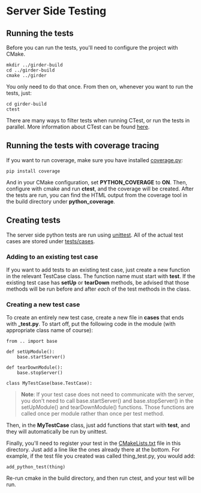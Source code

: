 # Server Side Testing

## Running the tests

Before you can run the tests, you'll need to configure the project with CMake.

    mkdir ../girder-build
    cd ../girder-build
    cmake ../girder

You only need to do that once. From then on, whenever you want to run the tests, just:

    cd girder-build
    ctest

There are many ways to filter tests when running CTest, or run the tests in parallel. More
information about CTest can be found [here](http://www.cmake.org/cmake/help/v2.8.8/ctest.html).

## Running the tests with coverage tracing

If you want to run coverage, make sure you have installed
[coverage.py](http://nedbatchelder.com/code/coverage/):

    pip install coverage

And in your CMake configuration, set **PYTHON_COVERAGE** to **ON**. Then, configure
with cmake and run **ctest**, and the coverage will be created. After the tests are run, you
can find the HTML output from the coverage tool in the build directory under **python_coverage**.

## Creating tests

The server side python tests are run using [unittest](http://docs.python.org/2/library/unittest.html).
All of the actual test cases are stored under [tests/cases](cases).

### Adding to an existing test case

If you want to add tests to an existing test case, just create a new function in the relevant
TestCase class. The function name must start with **test**. If the existing test case has **setUp**
or **tearDown** methods, be advised that those methods will be run before and after *each* of
the test methods in the class.

### Creating a new test case

To create an entirely new test case, create a new file in **cases** that ends with **_test.py**.
To start off, put the following code in the module (with appropriate class name of course):

    from .. import base

    def setUpModule():
        base.startServer()

    def tearDownModule():
        base.stopServer()

    class MyTestCase(base.TestCase):

> **Note**: If your test case does not need to communicate with the server, you don't need to
> call base.startServer() and base.stopServer() in the setUpModule() and tearDownModule()
> functions. Those functions are called once per module rather than once per test method.

Then, in the **MyTestCase** class, just add functions that start with **test**, and they will
automatically be run by unittest.

Finally, you'll need to register your test in the [CMakeLists.txt](CMakeLists.txt) file in
this directory. Just add a line like the ones already there at the bottom. For example, if the
test file you created was called thing_test.py, you would add:

    add_python_test(thing)

Re-run cmake in the build directory, and then run ctest, and your test will be run.
